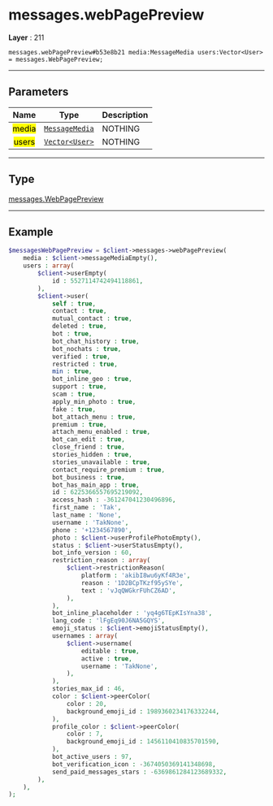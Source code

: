# messages.webPagePreview

**Layer** : 211

```tl
messages.webPagePreview#b53e8b21 media:MessageMedia users:Vector<User> = messages.WebPagePreview;
```

---

## Parameters

| Name | Type | Description |
| :---: | :---: | :--- |
| <mark>media</mark> | [`MessageMedia`](type/MessageMedia) | NOTHING |
| <mark>users</mark> | [`Vector<User>`](type/User) | NOTHING |

---

## Type

[messages.WebPagePreview](type/messages.WebPagePreview)

---

## Example

```php
$messagesWebPagePreview = $client->messages->webPagePreview(
	media : $client->messageMediaEmpty(),
	users : array(
		$client->userEmpty(
			id : 5527114742494118861,
		),
		$client->user(
			self : true,
			contact : true,
			mutual_contact : true,
			deleted : true,
			bot : true,
			bot_chat_history : true,
			bot_nochats : true,
			verified : true,
			restricted : true,
			min : true,
			bot_inline_geo : true,
			support : true,
			scam : true,
			apply_min_photo : true,
			fake : true,
			bot_attach_menu : true,
			premium : true,
			attach_menu_enabled : true,
			bot_can_edit : true,
			close_friend : true,
			stories_hidden : true,
			stories_unavailable : true,
			contact_require_premium : true,
			bot_business : true,
			bot_has_main_app : true,
			id : 6225366557695219092,
			access_hash : -361247041230496896,
			first_name : 'Tak',
			last_name : 'None',
			username : 'TakNone',
			phone : '+1234567890',
			photo : $client->userProfilePhotoEmpty(),
			status : $client->userStatusEmpty(),
			bot_info_version : 60,
			restriction_reason : array(
				$client->restrictionReason(
					platform : 'akibI8wu6yKf4R3e',
					reason : '1D2BCpTKzf95ySYe',
					text : 'vJqQWGkrFUhCZ6AD',
				),
			),
			bot_inline_placeholder : 'yq4g6TEpKIsYna38',
			lang_code : 'lFgEq90J6NA5GQYS',
			emoji_status : $client->emojiStatusEmpty(),
			usernames : array(
				$client->username(
					editable : true,
					active : true,
					username : 'TakNone',
				),
			),
			stories_max_id : 46,
			color : $client->peerColor(
				color : 20,
				background_emoji_id : 1989360234176332244,
			),
			profile_color : $client->peerColor(
				color : 7,
				background_emoji_id : 1456110410835701590,
			),
			bot_active_users : 97,
			bot_verification_icon : -3674050369141348698,
			send_paid_messages_stars : -6369861284123689332,
		),
	),
);
```